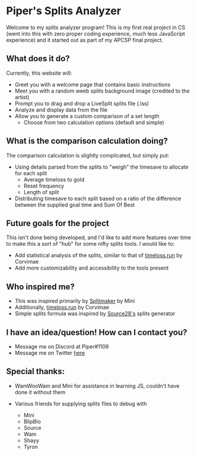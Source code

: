 # Piper's Splits Analyzer
Welcome to my splits analyzer program! This is my first real project in CS (went into this with zero proper coding experience, much less JavaScript experience) and it started out as part of my APCSP final project.

## What does it do?
Currently, this website will:
- Greet you with a welcome page that contains basic instructions
- Meet you with a random weeb splits background image (credited to the artist)
- Prompt you to drag and drop a LiveSplit splits file (.lss)
- Analyze and display data from the file
- Allow you to generate a custom comparison of a set length
  - Choose from two calculation options (default and simple)

## What is the comparison calculation doing?
The comparison calculation is slightly complicated, but simply put:
- Using details parsed from the splits to "weigh" the timesave to allocate for each split
  - Average timeloss to gold
  - Reset frequency
  - Length of split
- Distributing timesave to each split based on a ratio of the difference between the supplied goal time and Sum Of Best
## Future goals for the project
This isn't done being developed, and I'd like to add more features over time to make this a sort of "hub" for some nifty splits tools.
I would like to:
- Add statistical analysis of the splits, similar to that of [timeloss.run](https://timeloss.run) by Corvimae
- Add more customizability and accessibility to the tools present

## Who inspired me?
- This was inspired primarily by [Splitmaker](https://minibeast.me/splitmaker/) by Mini
- Additionally, [timeloss.run](https://timeloss.run) by Corvimae
- Simple splits formula was inspired by [Source28's](https://twitter.com/Source28_) splits generator

## I have an idea/question! How can I contact you?
- Message me on Discord at Piper#1109
- Message me on Twitter [here](https://twitter.com/piperdumpy)

## Special thanks:
- WamWooWam and Mini for assistance in learning JS, couldn't have done it without them

- Various friends for supplying splits files to debug with
  - Mini
  - BlipBlo
  - Source
  - Wam
  - Shayy
  - Tyron